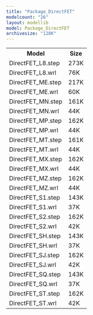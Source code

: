 ```yaml
---
title: "Package_DirectFET"
modelcount: "26"
layout: modellib
model: Package_DirectFET
archivesize: "128K"
---
```


<table><tr>
<th>Model</th>
<th>Size</th>
</tr>
<tr><td>DirectFET_L8.step</td><td>273K</td></tr>
<tr><td>DirectFET_L8.wrl</td><td>76K</td></tr>
<tr><td>DirectFET_ME.step</td><td>217K</td></tr>
<tr><td>DirectFET_ME.wrl</td><td>60K</td></tr>
<tr><td>DirectFET_MN.step</td><td>161K</td></tr>
<tr><td>DirectFET_MN.wrl</td><td>44K</td></tr>
<tr><td>DirectFET_MP.step</td><td>162K</td></tr>
<tr><td>DirectFET_MP.wrl</td><td>44K</td></tr>
<tr><td>DirectFET_MT.step</td><td>161K</td></tr>
<tr><td>DirectFET_MT.wrl</td><td>44K</td></tr>
<tr><td>DirectFET_MX.step</td><td>162K</td></tr>
<tr><td>DirectFET_MX.wrl</td><td>44K</td></tr>
<tr><td>DirectFET_MZ.step</td><td>162K</td></tr>
<tr><td>DirectFET_MZ.wrl</td><td>44K</td></tr>
<tr><td>DirectFET_S1.step</td><td>143K</td></tr>
<tr><td>DirectFET_S1.wrl</td><td>37K</td></tr>
<tr><td>DirectFET_S2.step</td><td>162K</td></tr>
<tr><td>DirectFET_S2.wrl</td><td>42K</td></tr>
<tr><td>DirectFET_SH.step</td><td>143K</td></tr>
<tr><td>DirectFET_SH.wrl</td><td>37K</td></tr>
<tr><td>DirectFET_SJ.step</td><td>162K</td></tr>
<tr><td>DirectFET_SJ.wrl</td><td>42K</td></tr>
<tr><td>DirectFET_SQ.step</td><td>143K</td></tr>
<tr><td>DirectFET_SQ.wrl</td><td>37K</td></tr>
<tr><td>DirectFET_ST.step</td><td>162K</td></tr>
<tr><td>DirectFET_ST.wrl</td><td>42K</td></tr>

